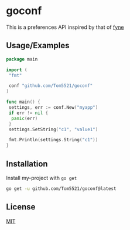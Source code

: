 # goconf

This is a preferences API inspired by that of [fyne](https://docs.fyne.io/explore/preferences.html)

## Usage/Examples

```go
package main

import (
 "fmt"

 conf "github.com/Tom5521/goconf"
)

func main() {
 settings, err := conf.New("myapp")
 if err != nil {
  panic(err)
 }
 settings.SetString("c1", "value1")

 fmt.Println(settings.String("c1"))
}
```

## Installation

Install my-project with `go get`

```bash
go get -u github.com/Tom5521/goconf@latest
```

## License

[MIT](https://choosealicense.com/licenses/mit/)
